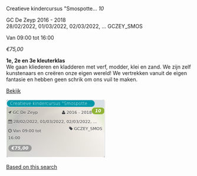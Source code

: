 Creatieve kindercursus "Smospotte... *10*

GC De Zeyp 2016 - 2018  
28/02/2022, 01/03/2022, 02/03/2022, ... GCZEY\_SMOS  

Van 09:00 tot 16:00

*€75,00*

  

**1e, 2e en 3e kleuterklas**  
We gaan kliederen en kladderen met verf, modder, klei en zand. We zijn zelf kunstenaars en creëren onze eigen wereld! We vertrekken vanuit de eigen fantasie en hebben geen schrik om ons vuil te maken.  

[Bekijk](https://tickets.vgc.be/activity/subscribe/GCZEY_SMOS)

![](69829.png)

[Based on this search](https://tickets.vgc.be/activity/index?&vrijeplaatsen=1&Age%5B%5D=3%2C5&entity=276)